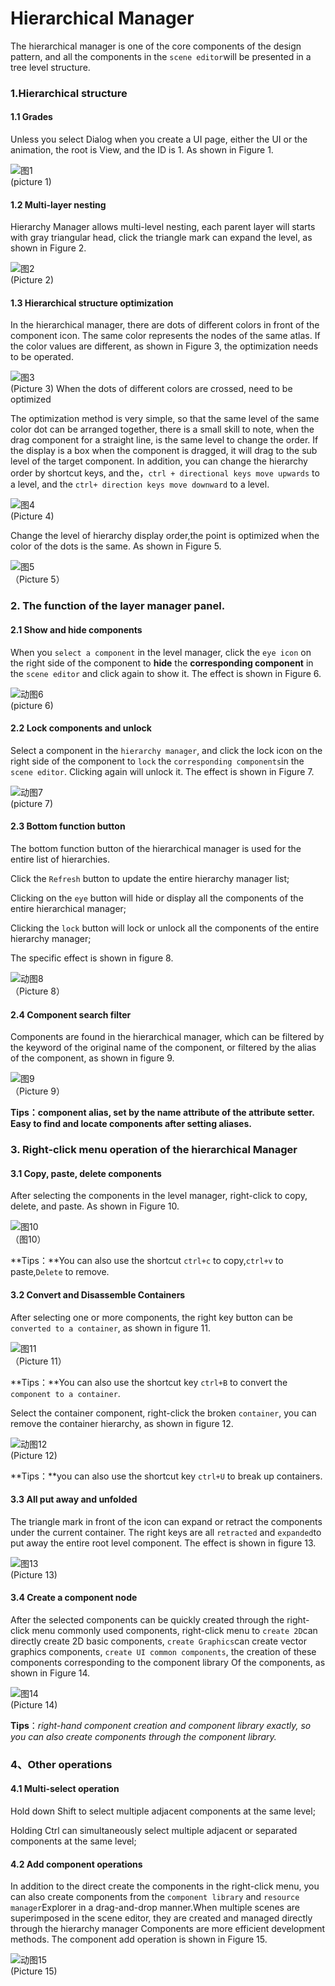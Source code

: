 # Hierarchical Manager

The hierarchical manager is one of the core components of the design pattern, and all the components in the `scene editor`will be presented in a tree level structure.



### 1.Hierarchical structure

#### 1.1 Grades

Unless you select Dialog when you create a UI page, either the UI or the animation, the root is View, and the ID is 1. As shown in Figure 1.

![图1](img/1.png) <br />(picture 1)

#### 1.2 Multi-layer nesting

Hierarchy Manager allows multi-level nesting, each parent layer will starts with gray triangular head, click the triangle mark can expand the level, as shown in Figure 2.

![图2](img/2.png)<br />(Picture 2)

#### 1.3 Hierarchical structure optimization

In the hierarchical manager, there are dots of different colors in front of the component icon. The same color represents the nodes of the same atlas. If the color values are different, as shown in Figure 3, the optimization needs to be operated.

![图3](img/3.png) <br />(Picture 3) When the dots of different colors are crossed, need to be optimized

The optimization method is very simple, so that the same level of the same color dot can be arranged together, there is a small skill to note, when the drag component for a straight line,  is the same level to change the order. If the display is a box when the component is dragged, it will drag to the sub level of the target component. In addition, you can change the hierarchy order by shortcut keys, and the，`ctrl + directional keys move upwards` to a level, and the `ctrl+ direction keys move downward` to a level.

![图4](img/4.png) <br /> (Picture 4)

Change the level of hierarchy display order,the point is optimized when the color of the dots is the same. As shown in Figure 5.

![图5](img/5.png) <br /> （Picture 5）



### 2. The function of the layer manager panel.

#### 2.1 Show and hide components

When you `select a component` in the level manager, click the `eye icon` on the right side of the component to **hide** the  **corresponding component** in the `scene editor` and click again to show it. The effect is shown in Figure 6.

![动图6](img/6.gif) <br />(picture 6)

#### 2.2 Lock components and unlock

Select a component in the `hierarchy manager`, and click the lock icon on the right side of the component to `lock` the `corresponding components`in the `scene editor`. Clicking again will unlock it. The effect is shown in Figure 7.

![动图7](img/7.gif) <br />(picture 7)



#### 2.3 Bottom function button

The bottom function button of the hierarchical manager is used for the entire list of hierarchies.

Click the `Refresh` button to update the entire hierarchy manager list;

Clicking on the `eye` button will hide or display all the components of the entire hierarchical manager;

Clicking the `lock` button will lock or unlock all the components of the entire hierarchy manager;

The specific effect is shown in figure 8.

![动图8](img/8.gif) <br >（Picture 8）



#### 2.4 Component search filter

Components are found in the hierarchical manager, which can be filtered by the keyword of the original name of the component, or filtered by the alias of the component, as shown in figure 9.

![图9](img/9.png) <br /> （Picture 9）

**Tips：component alias, set by the name attribute of the attribute setter. Easy to find and locate components after setting aliases.**



### 3. Right-click menu operation of the hierarchical Manager

#### 3.1 Copy, paste, delete components

After selecting the components in the level manager, right-click to copy, delete, and paste. As shown in Figure 10.

![图10](img/10.png) <br />（图10）

**Tips：**You can also use the shortcut `ctrl+c` to copy,`ctrl+v` to paste,`Delete` to remove.

#### 3.2 Convert and Disassemble Containers

After selecting one or more components, the right key button  can be ` converted to a container`, as shown in figure 11.

![图11](img/11.png) <br/>（Picture 11）

**Tips：**You can also use the shortcut key `ctrl+B` to convert the `component to a container`.

Select the container component, right-click the broken `container`, you can remove the container hierarchy, as shown in figure 12.

![动图12](img/12.gif) <br /> (Picture 12)

**Tips：**you can also use the shortcut key `ctrl+U` to break up containers.

#### 3.3 All put away and unfolded

The triangle mark in front of the icon can expand or retract the components under the current container. The right keys are all `retracted` and `expanded`to put away the entire root level component. The effect is shown in figure 13.

![图13](img/13.gif) <br /> (Picture 13)

#### 3.4 Create a component node

After the selected components can be quickly created through the right-click menu commonly used components, right-click menu to `create 2D`can directly create 2D basic components, `create Graphics`can create vector graphics components, `create UI common components`, the creation of these components corresponding to the component library Of the components, as shown in Figure 14.

![图14](img/14.png) <br />(Picture 14)

**Tips**：*right-hand component creation and component library exactly, so you can also create components through the component library.*



### 4、Other operations

#### 4.1 Multi-select operation

Hold down Shift to select multiple adjacent components at the same level;

Holding Ctrl can simultaneously select multiple adjacent or separated components at the same level;

#### 4.2 Add component operations

In addition to the direct create the components in the right-click menu, you can also create components from the `component library` and `resource manager`Explorer in a drag-and-drop manner.When multiple scenes are superimposed in the scene editor, they are created and managed directly through the hierarchy manager Components are more efficient development methods. The component add operation is shown in Figure 15.

![动图15](img/15.gif) <br /> (Picture 15)



